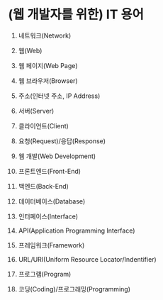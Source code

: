 # (웹 개발자를 위한) IT 용어
1. 네트워크(Network)

2. 웹(Web)

3. 웹 페이지(Web Page)

4. 웹 브라우저(Browser)

5. 주소(인터넷 주소, IP Address)

6. 서버(Server)

7. 클라이언트(Client)

8. 요청(Request)/응답(Response)

9. 웹 개발(Web Development)

10. 프론트엔드(Front-End)

11. 백엔드(Back-End)

12. 데이터베이스(Database)

13. 인터페이스(Interface)

14. API(Application Programming Interface)

15. 프레임워크(Framework)

16. URL/URI(Uniform Resource Locator/Indentifier)

17. 프로그램(Program)

18. 코딩(Coding)/프로그래밍(Programming)
